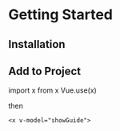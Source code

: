 # Getting Started

## Installation

## Add to Project

import x from x
Vue.use(x)

then 

```
<x v-model="showGuide">
```